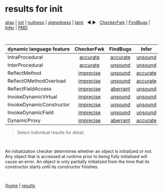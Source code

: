 # results for init

[alias](https://github.com/michaelemery/staticanalysis/blob/master/results/alias/README.md) | [init](https://github.com/michaelemery/staticanalysis/blob/master/results/init/README.md) | [nullness](https://github.com/michaelemery/staticanalysis/blob/master/results/nullness/README.md) | [signedness](https://github.com/michaelemery/staticanalysis/blob/master/results/signedness/README.md) | [taint](https://github.com/michaelemery/staticanalysis/blob/master/results/taint/README.md) &nbsp; &#x25c0; &#x25b6; &nbsp; [CheckerFwk](https://github.com/michaelemery/staticanalysis/blob/master/results/tool/checkerframework.md) | [FindBugs](https://github.com/michaelemery/staticanalysis/blob/master/results/tool/findbugs.md) | [Infer](https://github.com/michaelemery/staticanalysis/blob/master/results/tool/infer.md) | [PMD](https://github.com/michaelemery/staticanalysis/blob/master/results/tool/pmd.md)

<br>

| dynamic language feature | CheckerFwk | FindBugs | Infer | PMD | 
| --- | :---: | :---: | :---: | :---: |
| IntraProcedural | [accurate](https://github.com/michaelemery/staticanalysis/blob/master/src/init/checkerframework.md#IntraProcedural) | [accurate](https://github.com/michaelemery/staticanalysis/blob/master/src/init/findbugs.md#IntraProcedural) | [unsound](https://github.com/michaelemery/staticanalysis/blob/master/src/init/infer.md#IntraProcedural) | [unsound](https://github.com/michaelemery/staticanalysis/blob/master/src/init/pmd.md#IntraProcedural) |
| InterProcedural | [accurate](https://github.com/michaelemery/staticanalysis/blob/master/src/init/checkerframework.md#InterProcedural) | [unsound](https://github.com/michaelemery/staticanalysis/blob/master/src/init/findbugs.md#InterProcedural) | [unsound](https://github.com/michaelemery/staticanalysis/blob/master/src/init/infer.md#InterProcedural) | [accurate](https://github.com/michaelemery/staticanalysis/blob/master/src/init/pmd.md#InterProcedural) |
| ReflectMethod | [imprecise](https://github.com/michaelemery/staticanalysis/blob/master/src/init/checkerframework.md#ReflectMethod) | [unsound](https://github.com/michaelemery/staticanalysis/blob/master/src/init/findbugs.md#ReflectMethod) | [accurate](https://github.com/michaelemery/staticanalysis/blob/master/src/init/infer.md#ReflectMethod) | [unsound](https://github.com/michaelemery/staticanalysis/blob/master/src/init/pmd.md#ReflectMethod) |
| ReflectOMethodOverload | [imprecise](https://github.com/michaelemery/staticanalysis/blob/master/src/init/checkerframework.md#ReflectOMethodOverload) | [unsound](https://github.com/michaelemery/staticanalysis/blob/master/src/init/findbugs.md#ReflectOMethodOverload) | [accurate](https://github.com/michaelemery/staticanalysis/blob/master/src/init/infer.md#ReflectOMethodOverload) | [unsound](https://github.com/michaelemery/staticanalysis/blob/master/src/init/pmd.md#ReflectOMethodOverload) |
| ReflectFieldAccess | [imprecise](https://github.com/michaelemery/staticanalysis/blob/master/src/init/checkerframework.md#ReflectFieldAccess) | [aberrant](https://github.com/michaelemery/staticanalysis/blob/master/src/init/findbugs.md#ReflectFieldAccess) | [unsound](https://github.com/michaelemery/staticanalysis/blob/master/src/init/infer.md#ReflectFieldAccess) | [unsound](https://github.com/michaelemery/staticanalysis/blob/master/src/init/pmd.md#ReflectFieldAccess) |
| InvokeDynamicVirtual | [imprecise](https://github.com/michaelemery/staticanalysis/blob/master/src/init/checkerframework.md#InvokeDynamicVirtual) | [unsound](https://github.com/michaelemery/staticanalysis/blob/master/src/init/findbugs.md#InvokeDynamicVirtual) | [unsound](https://github.com/michaelemery/staticanalysis/blob/master/src/init/infer.md#InvokeDynamicVirtual) | [unsound](https://github.com/michaelemery/staticanalysis/blob/master/src/init/pmd.md#InvokeDynamicVirtual) |
| InvokeDynamicConstructor | [imprecise](https://github.com/michaelemery/staticanalysis/blob/master/src/init/checkerframework.md#InvokeDynamicConstructor) | [unsound](https://github.com/michaelemery/staticanalysis/blob/master/src/init/findbugs.md#InvokeDynamicConstructor) | [unsound](https://github.com/michaelemery/staticanalysis/blob/master/src/init/infer.md#InvokeDynamicConstructor) | [unsound](https://github.com/michaelemery/staticanalysis/blob/master/src/init/pmd.md#InvokeDynamicConstructor) |
| InvokeDynamicField | [imprecise](https://github.com/michaelemery/staticanalysis/blob/master/src/init/checkerframework.md#InvokeDynamicField) | [unsound](https://github.com/michaelemery/staticanalysis/blob/master/src/init/findbugs.md#InvokeDynamicField) | [unsound](https://github.com/michaelemery/staticanalysis/blob/master/src/init/infer.md#InvokeDynamicField) | [unsound](https://github.com/michaelemery/staticanalysis/blob/master/src/init/pmd.md#InvokeDynamicField) |
| DynamicProxy | [imprecise](https://github.com/michaelemery/staticanalysis/blob/master/src/init/checkerframework.md#DynamicProxy) | [aberrant](https://github.com/michaelemery/staticanalysis/blob/master/src/init/findbugs.md#DynamicProxy) | [accurate](https://github.com/michaelemery/staticanalysis/blob/master/src/init/infer.md#DynamicProxy) | [aberrant](https://github.com/michaelemery/staticanalysis/blob/master/src/init/pmd.md#DynamicProxy) |

> Select individual results for detail.

<br>

An initialization checker determines whether an object is initialized or not. Any object that is accessed at runtime prior to being fully initialised will cause an error. An object is only partially initialized from the time that its constructor starts until its constructor finishes.

<br>

[[home](https://github.com/michaelemery/staticanalysis) | [results](https://github.com/michaelemery/staticanalysis/blob/master/results/README.md)
